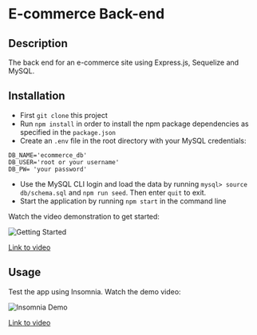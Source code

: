 # E-commerce Back-end
  
## Description 
The back end for an e-commerce site using Express.js, Sequelize and MySQL.

## Installation

* First `git clone` this project
* Run `npm install` in order to install the npm package dependencies as specified in the `package.json`
* Create an `.env` file in the root directory with your MySQL credentials:
```
DB_NAME='ecommerce_db'
DB_USER='root or your username'
DB_PW= 'your password'

```
* Use the MySQL CLI login and load the data by running `mysql> source db/schema.sql` and `npm run seed`. Then enter `quit` to exit. 
* Start the application by running `npm start` in the command line

Watch the video demonstration to get started:

![Getting Started](GettingStarted.gif)

[Link to video](https://drive.google.com/file/d/1EH_mKcbpW5323lt5z2Kf9WMOJrX-0xrj/view)



## Usage 
Test the app using Insomnia. Watch the demo video:

![Insomnia Demo](Insomnia-Demo.gif)

[Link to video](https://drive.google.com/file/d/1bjzGITT7p-MdtNN28mMYYnF_w-srfq7v/view)


